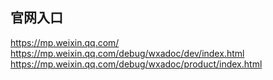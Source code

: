 ## 官网入口
https://mp.weixin.qq.com/  
https://mp.weixin.qq.com/debug/wxadoc/dev/index.html  
https://mp.weixin.qq.com/debug/wxadoc/product/index.html
